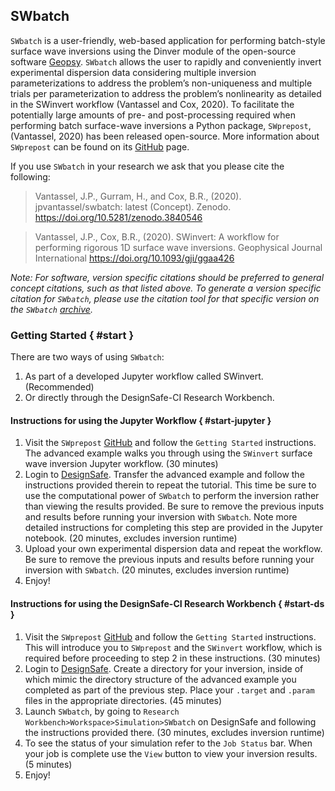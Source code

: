 ## SWbatch
<a name="swbatch-user-guide"></a>

<code>SWbatch</code> is a user-friendly, web-based application for performing batch-style surface wave inversions using the Dinver module of the open-source software <a href="http://geopsy.org/" rel="nofollow">Geopsy</a>. <code>SWbatch</code> allows the user to rapidly and conveniently invert experimental dispersion data considering multiple inversion parameterizations to address the problem’s non-uniqueness and multiple trials per parameterization to address the problem’s nonlinearity as detailed in the SWinvert workflow (Vantassel and Cox, 2020). To facilitate the potentially large amounts of pre- and post-processing required when performing batch surface-wave inversions a Python package, <code>SWprepost</code>, (Vantassel, 2020) has been released open-source. More information about <code>SWprepost</code> can be found on its <a href="https://github.com/jpvantassel/swprepost">GitHub</a> page.

If you use <code>SWbatch</code> in your research we ask that you please cite the following:

<blockquote>
Vantassel, J.P., Gurram, H., and Cox, B.R., (2020). jpvantassel/swbatch: latest (Concept). Zenodo. <a href="https://doi.org/10.5281/zenodo.3840546" rel="nofollow">https://doi.org/10.5281/zenodo.3840546</a>
</blockquote>

<blockquote>
Vantassel, J.P., Cox, B.R., (2020). SWinvert: A workflow for performing rigorous 1D surface wave inversions. Geophysical Journal International <a href="https://doi.org/10.1093/gji/ggaa426" rel="nofollow">https://doi.org/10.1093/gji/ggaa426</a>
</blockquote>

<em>Note: For software, version specific citations should be preferred to general concept citations, such as that listed above. To generate a version specific citation for <code>SWbatch</code>, please use the citation tool for that specific version on the <code>SWbatch</code> <a href="https://zenodo.org/badge/latestdoi/240935736" rel="nofollow">archive</a>.</em>

### Getting Started { #start }

There are two ways of using <code>SWbatch</code>:

<ol>
	<li>As part of a developed Jupyter workflow called SWinvert. (Recommended)</li>
	<li>Or directly through the DesignSafe-CI Research Workbench.</li>
</ol>

#### Instructions for using the Jupyter Workflow { #start-jupyter }

<ol>
	<li>Visit the <code>SWprepost</code> <a href="https://github.com/jpvantassel/swprepost">GitHub</a> and follow the <code>Getting Started</code> instructions. The advanced example walks you through using the <code>SWinvert</code> surface wave inversion Jupyter workflow. (30 minutes)</li>
	<li>Login to <a href="https://www.designsafe-ci.org/" rel="nofollow">DesignSafe</a>. Transfer the advanced example and follow the instructions provided therein to repeat the tutorial. This time be sure to use the computational power of <code>SWbatch</code> to perform the inversion rather than viewing the results provided. Be sure to remove the previous inputs and results before running your inversion with <code>SWbatch</code>. Note more detailed instructions for completing this step are provided in the Jupyter notebook. (20 minutes, excludes inversion runtime)</li>
	<li>Upload your own experimental dispersion data and repeat the workflow. Be sure to remove the previous inputs and results before running your inversion with <code>SWbatch</code>. (20 minutes, excludes inversion runtime)</li>
	<li>Enjoy!</li>
</ol>

#### Instructions for using the DesignSafe-CI Research Workbench { #start-ds }

<ol>
	<li>Visit the <code>SWprepost</code> <a href="https://github.com/jpvantassel/swprepost">GitHub</a> and follow the <code>Getting Started</code> instructions. This will introduce you to <code>SWprepost</code> and the <code>SWinvert</code> workflow, which is required before proceeding to step 2 in these instructions. (30 minutes)</li>
	<li>Login to <a href="https://www.designsafe-ci.org/" rel="nofollow">DesignSafe</a>. Create a directory for your inversion, inside of which mimic the directory structure of the advanced example you completed as part of the previous step. Place your <code>.target</code> and <code>.param</code> files in the appropriate directories. (45 minutes)</li>
	<li>Launch <code>SWbatch</code>, by going to <code>Research Workbench&gt;Workspace&gt;Simulation&gt;SWbatch</code> on DesignSafe and following the instructions provided there. (30 minutes, excludes inversion runtime)</li>
	<li>To see the status of your simulation refer to the <code>Job Status</code> bar. When your job is complete use the <code>View</code> button to view your inversion results. (5 minutes)</li>
	<li>Enjoy!</li>
</ol>

